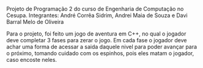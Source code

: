 Projeto de Programação 2 do curso de Engenharia de Computação no Cesupa. Integrantes: André Corrêa Sidrim, Andrei Maia de Souza e Davi Barral Melo de Oliveira

Para o projeto, foi feito um jogo de aventura em C++, no qual o jogador deve completar 3 fases para zerar o jogo. Em cada fase o jogador deve achar uma forma de acessar a saida daquele nivel para poder avançar para o próximo, tomando cuidado com os espinhos, pois eles matam o jogador, caso encoste neles.
